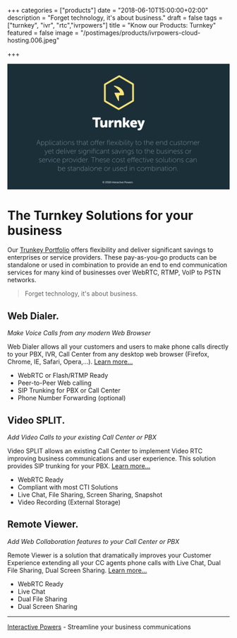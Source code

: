 +++
categories = ["products"]
date = "2018-06-10T15:00:00+02:00"
description = "Forget technology, it's about business."
draft = false
tags = ["turnkey", "ivr", "rtc","ivrpowers"]
title = "Know our Products: Turnkey"
featured = false
image = "/postimages/products/ivrpowers-cloud-hosting.006.jpeg"

+++

![Turnkey · Interactive Powers](/postimages/products/ivrpowers-cloud-hosting.005.jpeg)

# The Turnkey Solutions for your business

Our [Trunkey Portfolio](http://www.ivrpowers.com/turnkey/) offers flexibility and deliver significant savings to enterprises or service providers. These pay-as-you-go products can be standalone or used in combination to provide an end to end communication services for many kind of businesses over WebRTC, RTMP, VoIP to PSTN networks.

> Forget technology, it's about business.

## Web Dialer.

*Make Voice Calls from any modern Web Browser*

Web Dialer allows all your customers and users to make phone calls directly to your PBX, IVR, Call Center from any desktop web browser (Firefox, Chrome, IE, Safari, Opera,…). [Learn more...](http://www.ivrpowers.com/portfolio/web-dialer/)

* WebRTC or Flash/RTMP Ready
* Peer-to-Peer Web calling
* SIP Trunking for PBX or Call Center
* Phone Number Forwarding (optional)

## Video SPLIT.

*Add Video Calls to your existing Call Center or PBX*

Video SPLIT allows an existing Call Center to implement Video RTC improving business communications and user experience. This solution provides SIP trunking for your PBX. [Learn more...](http://www.ivrpowers.com/portfolio/video-split/)

* WebRTC Ready
* Compliant with most CTI Solutions
* Live Chat, File Sharing, Screen Sharing, Snapshot
* Video Recording (External Storage)

## Remote Viewer.

*Add Web Collaboration features to your Call Center or PBX*

Remote Viewer is a solution that dramatically improves your Customer Experience extending all your CC agents phone calls with Live Chat,  Dual File Sharing, Dual Screen Sharing. [Learn more...](http://www.ivrpowers.com/portfolio/remote-viewer/)

* WebRTC Ready
* Live Chat
* Dual File Sharing
* Dual Screen Sharing

---
[Interactive Powers](http://www.ivrpowers.com/) - Streamline your business communications
